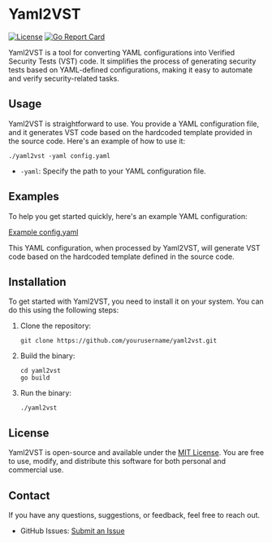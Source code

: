 # Yaml2VST

[![License](https://img.shields.io/badge/license-BSD%203--Clause-blue.svg)](LICENSE)
[![Go Report Card](https://goreportcard.com/badge/github.com/bfuzzy1/yaml2vst)](https://goreportcard.com/report/github.com/bfuzzy1/yaml2vst)

Yaml2VST is a tool for converting YAML configurations into Verified Security Tests (VST) code. It simplifies the process of generating security tests based on YAML-defined configurations, making it easy to automate and verify security-related tasks.

## Usage

Yaml2VST is straightforward to use. You provide a YAML configuration file, and it generates VST code based on the hardcoded template provided in the source code. Here's an example of how to use it:

```shell
./yaml2vst -yaml config.yaml
```

- `-yaml`: Specify the path to your YAML configuration file.

## Examples

To help you get started quickly, here's an example YAML configuration:

[Example config.yaml](https://github.com/bfuzzy1/Yaml2VST/blob/main/Yaml2VST/config.yaml)

This YAML configuration, when processed by Yaml2VST, will generate VST code based on the hardcoded template defined in the source code.

## Installation

To get started with Yaml2VST, you need to install it on your system. You can do this using the following steps:

1. Clone the repository:

   ```shell
   git clone https://github.com/yourusername/yaml2vst.git
   ```

2. Build the binary:

   ```shell
   cd yaml2vst
   go build
   ```

3. Run the binary:

   ```shell
   ./yaml2vst
   ```

## License

Yaml2VST is open-source and available under the [MIT License](LICENSE). You are free to use, modify, and distribute this software for both personal and commercial use.

## Contact

If you have any questions, suggestions, or feedback, feel free to reach out.

- GitHub Issues: [Submit an Issue](https://github.com/yourusername/yaml2vst/issues)

